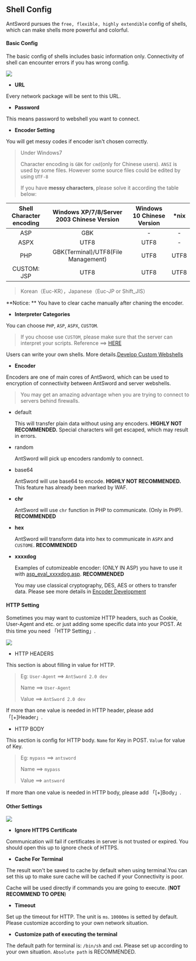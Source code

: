 Shell Config
---

AntSword pursues the `free, flexible, highly extendible` config of shells, which can make shells more powerful and colorful.

#### Basic Config

The basic config of shells includes basic information only. Connectivity of shell can encounter errors if you has wrong config.

![][img_shell_config_1]

* **URL**

 Every network package will be sent to this URL.

* **Password**

 This means password to webshell you want to connect.

* **Encoder Setting**

 You will get messy codes if encoder isn't chosen correctly.

 > Under Windows7
 >
 > Character encoding is `GBK` for `cmd`(only for Chinese users). `ANSI` is used by some files. However some source files could be edited by using `UTF-8`
 >
 > If you have **messy characters**, please solve it according the table below:


  Shell Character encoding | Windows XP/7/8/Server 2003 Chinese Version| Windows 10 Chinese Version| *nix 
  :-:|:-:|:-:|:-:
  ASP | GBK | - | -
  ASPX | UTF8 | UTF8 | -
  PHP | GBK(Terminal)/UTF8(File Management) | UTF8 | UTF8
  CUSTOM: JSP | UTF8 | UTF8 | UTF8

  > Korean（Euc-KR），Japanese（Euc-JP or Shift_JIS）

 **Notice: ** You have to clear cache manually after chaning the encoder.

* **Interpreter Categories**

 You can choose `PHP`, `ASP`, `ASPX`, `CUSTOM`.

 > If you choose use `CUSTOM`, please make sure that the server can interpret your scripts. Reference ==> [HERE](https://github.com/antoor/antSword/tree/master/shells)

 Users can write your own shells. More details.[Develop Custom Webshells](../core_dev/shell/custom_shells.md)

* **Encoder**

 Encoders are one of main cores of AntSword, which can be used to encryption of connectivity between AntSword and server webshells.

 > You may get an amazing advantage when you are trying to connect to servers behind firewalls.

 * default

   This will transfer plain data without using any encoders. **HIGHLY NOT RECOMMENDED.** Special characters will get escaped, which may result in errors.

 * random

   AntSword will pick up encoders randomly to connect.

 * base64

   AntSword will use base64 to encode. **HIGHLY NOT RECOMMENDED.** This feature has already been marked by WAF.

 * **chr**

   AntSword will use `chr` function in PHP to communicate. (Only in PHP). **RECOMMENDED**

 * **hex**

   AntSword will transform data into hex to communicate in `ASPX` and `CUSTOME`. **RECOMMENDED**

 * **xxxxdog**

   Examples of cutomizeable encoder: (ONLY IN ASP) you have to use it with [asp_eval_xxxxdog.asp](https://github.com/antoor/antSword/tree/master/shells/asp_eval_xxxxdog.asp). **RECOMMENDED**

   You may use classical cryptography, DES, AES or others to transfer data. Please see more details in [Encoder Development](../core_dev/encoder/README.md)

#### HTTP Setting

 Sometimes you may want to customize HTTP headers, such as Cookie, User-Agent and etc. or just adding some specific data into your POST. At this time you need 「HTTP Setting」.

![][img_shell_config_2]

* HTTP HEADERS

 This section is about filling in value for HTTP.

 > Eg:  `User-Agent` ==> `AntSword 2.0 dev`
 > 
 > Name ==>  `User-Agent`
 >
 > Value ==> `AntSword 2.0 dev`

 If more than one value is needed in HTTP header, please add 「[+]Header」.

* HTTP BODY

 This section is config for HTTP body. `Name` for Key in POST. `Value` for value of Key.

 > Eg: `mypass` ==> `antsword`
 > 
 > Name ==> `mypass`
 >
 > Value ==> `antsword`

 If more than one value is needed in HTTP body, please add 「[+]Body」.


#### Other Settings

![][img_shell_config_3]

* **Ignore HTTPS Certificate**

Communication will fail if certificates in server is not trusted or expired. You should open this up to ignore check of HTTPS.

* **Cache For Terminal**

 The result won't be saved to cache by default when using terminal.You can set this up to make sure cache will be cached if your Connectivity is poor.

 Cache will be used directly if commands you are going to execute. (**NOT RECOMMEND TO OPEN**)

* **Timeout**

 Set up the timeout for HTTP. The unit is `ms`. `10000ms` is setted by default. Please customize according to your own network situation.

* **Customize path of executing the terminal**

 The default path for terminal is: `/bin/sh` and `cmd`. Please set up according to your own situation. `Absolute path` is RECOMMENDED.

[img_shell_config_1]: http://7xtigg.com1.z0.glb.clouddn.com/doc/shell_manager/shell_config_1.jpg
[img_shell_config_2]: http://7xtigg.com1.z0.glb.clouddn.com/doc/shell_manager/shell_config_2.jpg
[img_shell_config_3]: http://7xtigg.com1.z0.glb.clouddn.com/doc/shell_manager/shell_config_3.jpg
